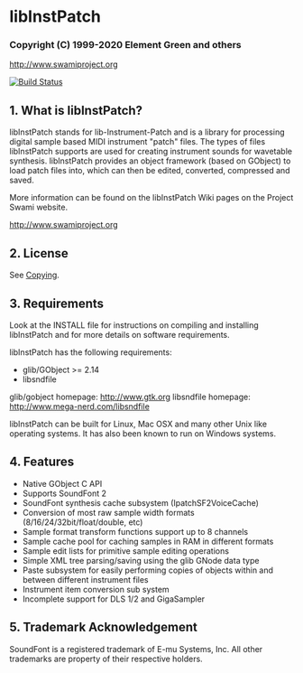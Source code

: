 #	libInstPatch
###	Copyright (C) 1999-2020 Element Green and others
http://www.swamiproject.org

[![Build Status](https://dev.azure.com/tommbrt/tommbrt/_apis/build/status/swami.libinstpatch?branchName=master)](https://dev.azure.com/tommbrt/tommbrt/_build/latest?definitionId=1&branchName=master)

## 1. What is libInstPatch?

libInstPatch stands for lib-Instrument-Patch and is a library for processing digital sample based MIDI instrument "patch" files.
The types of files libInstPatch supports are used for creating instrument sounds for wavetable synthesis. libInstPatch provides
an object framework (based on GObject) to load patch files into, which can then be edited, converted, compressed and saved.

More information can be found on the libInstPatch Wiki pages on the Project Swami website.

http://www.swamiproject.org


## 2. License

See [Copying](https://github.com/swami/libinstpatch/blob/master/COPYING).

## 3. Requirements

Look at the INSTALL file for instructions on compiling and installing
libInstPatch and for more details on software requirements.

libInstPatch has the following requirements:
- glib/GObject >= 2.14
- libsndfile

glib/gobject homepage: http://www.gtk.org
libsndfile homepage: http://www.mega-nerd.com/libsndfile

libInstPatch can be built for Linux, Mac OSX and many other Unix like
operating systems.  It has also been known to run on Windows systems.


## 4. Features

* Native GObject C API
* Supports SoundFont 2
* SoundFont synthesis cache subsystem (IpatchSF2VoiceCache)
* Conversion of most raw sample width formats (8/16/24/32bit/float/double, etc)
* Sample format transform functions support up to 8 channels
* Sample cache pool for caching samples in RAM in different formats
* Sample edit lists for primitive sample editing operations
* Simple XML tree parsing/saving using the glib GNode data type
* Paste subsystem for easily performing copies of objects within and
  between different instrument files
* Instrument item conversion sub system
* Incomplete support for DLS 1/2 and GigaSampler


## 5. Trademark Acknowledgement
SoundFont is a registered trademark of E-mu Systems, Inc.
All other trademarks are property of their respective holders.
